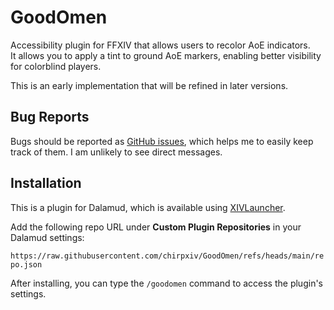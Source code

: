# GoodOmen

Accessibility plugin for FFXIV that allows users to recolor AoE indicators.<br/>
It allows you to apply a tint to ground AoE markers, enabling better visibility for colorblind players.

This is an early implementation that will be refined in later versions.

## Bug Reports

Bugs should be reported as [GitHub issues](https://github.com/chirpxiv/GoodOmen/issues/new), which helps me to easily keep track of them. I am unlikely to see direct messages.

## Installation

This is a plugin for Dalamud, which is available using [XIVLauncher](https://github.com/goatcorp/FFXIVQuickLauncher).

Add the following repo URL under **Custom Plugin Repositories** in your Dalamud settings:

`https://raw.githubusercontent.com/chirpxiv/GoodOmen/refs/heads/main/repo.json`

After installing, you can type the `/goodomen` command to access the plugin's settings.

